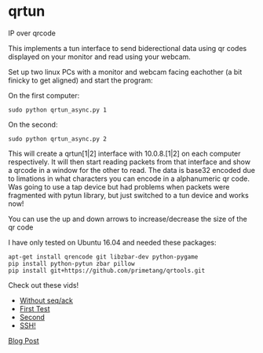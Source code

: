 # qrtun
IP over qrcode

This implements a tun interface to send biderectional data using qr codes displayed on your monitor and read using your webcam.

Set up two linux PCs with a monitor and webcam facing eachother (a bit finicky to get aligned) and start the program:

On the first computer:
```
sudo python qrtun_async.py 1
```

On the second:
```
sudo python qrtun_async.py 2
```

This will create a qrtun[1|2] interface with 10.0.8.[1|2] on each computer respectively. It will then start reading packets from that interface and show a qrcode in a window for the other to read. The data is base32 encoded due to limations in what characters you can encode in a alphanumeric qr code. Was going to use a tap device but had problems when packets were fragmented with pytun library, but just switched to a tun device and works now!

You can use the up and down arrows to increase/decrease the size of the qr code

I have only tested on Ubuntu 16.04 and needed these packages:

```
apt-get install qrencode git libzbar-dev python-pygame
pip install python-pytun zbar pillow
pip install git+https://github.com/primetang/qrtools.git
```

Check out these vids!

* [Without seq/ack](https://www.youtube.com/watch?v=_BUlrzEvwEE)
* [First Test](https://www.youtube.com/watch?v=E4qs1FmtDUA)
* [Second](https://www.youtube.com/watch?v=kc9COP5dALU)
* [SSH!](https://www.youtube.com/watch?v=N_Qr5AP_2wU)


[Blog Post](http://seiferteric.com/?p=356)
